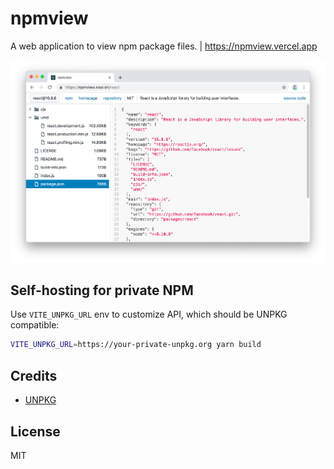 # npmview

A web application to view npm package files. | https://npmview.vercel.app

![Screenshot](assets/screenshot.png)

## Self-hosting for private NPM

Use `VITE_UNPKG_URL` env to customize API, which should be UNPKG compatible:

```sh
VITE_UNPKG_URL=https://your-private-unpkg.org yarn build
```

## Credits

- [UNPKG](https://unpkg.com)

## License

MIT
